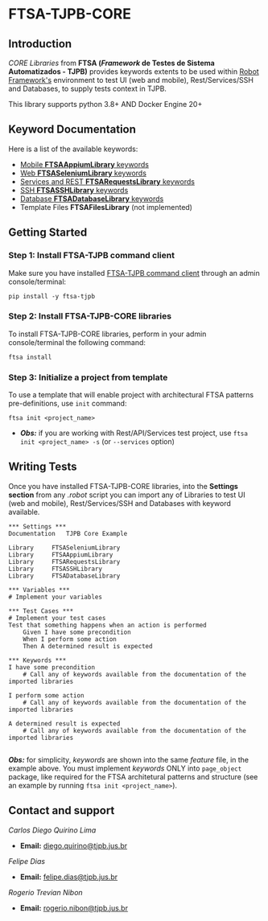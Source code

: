 # FTSA-TJPB-CORE


## Introduction

_CORE Libraries_ from **FTSA (_Framework_ de Testes de Sistema Automatizados - TJPB)** provides keywords extents to be used within [Robot Framework's](https://robotframework.org/) environment to test UI (web and mobile), Rest/Services/SSH and Databases, to supply tests context in TJPB.

This library supports python 3.8+ AND Docker Engine 20+

## Keyword Documentation

Here is a list of the available keywords:

- [Mobile **FTSAAppiumLibrary** keywords](docs/FTSAAppiumLibrary.html)
- [Web **FTSASeleniumLibrary** keywords](docs/FTSASeleniumLibrary.html)
- [Services and REST **FTSARequestsLibrary** keywords](docs/FTSARequestsLibrary.html)
- [SSH **FTSASSHLibrary** keywords](docs/FTSASSHLibrary.html)
- [Database **FTSADatabaseLibrary** keywords](docs/FTSADatabaseLibrary.html)
- Template Files **FTSAFilesLibrary** (not implemented)

## Getting Started

### Step 1: Install FTSA-TJPB command client

Make sure you have installed [FTSA-TJPB command client](http://gitlab-novo.tjpb.jus.br/testes/ftsa/cli) through an admin console/terminal:

```
pip install -y ftsa-tjpb
```

### Step 2: Install FTSA-TJPB-CORE libraries

To install FTSA-TJPB-CORE libraries, perform in your admin console/terminal the following command:

```
ftsa install
```

### Step 3: Initialize a project from template

To use a template that will enable project with architectural FTSA patterns pre-definitions, use `init` command:

```
ftsa init <project_name> 
```

- ***Obs:*** if you are working with Rest/API/Services test project, use `ftsa init <project_name> -s` (or `--services` option)

## Writing Tests

Once you have installed FTSA-TJPB-CORE libraries, into the **Settings section** from any *.robot* script you can import any of Libraries to test UI (web and mobile), Rest/Services/SSH and Databases with keyword available.

```robot
*** Settings ***
Documentation   TJPB Core Example

Library     FTSASeleniumLibrary
Library     FTSAAppiumLibrary
Library     FTSARequestsLibrary
Library     FTSASSHLibrary
Library     FTSADatabaseLibrary

*** Variables ***
# Implement your variables 

*** Test Cases ***
# Implement your test cases 
Test that something happens when an action is performed
    Given I have some precondition
    When I perform some action
    Then A determined result is expected
    
*** Keywords ***
I have some precondition
    # Call any of keywords available from the documentation of the imported libraries
    
I perform some action
    # Call any of keywords available from the documentation of the imported libraries
    
A determined result is expected
    # Call any of keywords available from the documentation of the imported libraries
    
```

***Obs:*** for simplicity, *keywords* are shown into the same *feature* file, in the example above. You must implement *keywords* ONLY into `page_object` package, like required for the FTSA architetural patterns and structure (see an example by running `ftsa init <project_name>`).

## Contact and support

*Carlos Diego Quirino Lima*
- **Email:** diego.quirino@tjpb.jus.br

*Felipe Dias*
- **Email:** felipe.dias@tjpb.jus.br

*Rogerio Trevian Nibon*
- **Email:** rogerio.nibon@tjpb.jus.br